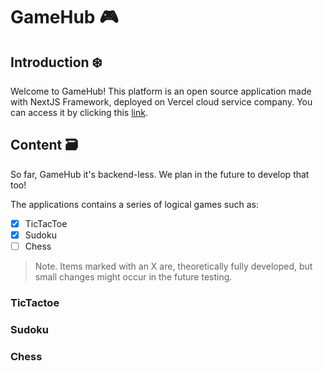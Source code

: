 # GameHub :video_game:

## Introduction :snowflake:

Welcome to GameHub! This platform is an open source application made with NextJS Framework, deployed on Vercel cloud service company. You can access it by clicking this [link](https://gamehub-flavius-pantucu.vercel.app/).

## Content :card_file_box:

So far, GameHub it's backend-less. We plan in the future to develop that too!

The applications contains a series of logical games such as:

- [x] TicTacToe
- [x] Sudoku
- [ ] Chess

> Note. Items marked with an X are, theoretically fully developed, but small changes might occur in the future testing.

 ### TicTactoe

 ### Sudoku

 ### Chess
